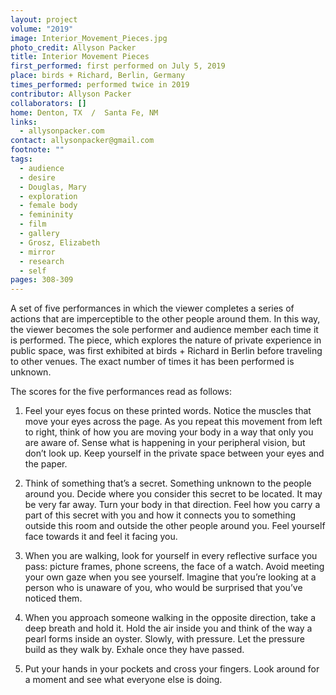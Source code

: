 ```yaml
---
layout: project
volume: "2019"
image: Interior_Movement_Pieces.jpg
photo_credit: Allyson Packer
title: Interior Movement Pieces
first_performed: first performed on July 5, 2019
place: birds + Richard, Berlin, Germany
times_performed: performed twice in 2019
contributor: Allyson Packer
collaborators: []
home: Denton, TX  /  Santa Fe, NM
links:
  - allysonpacker.com
contact: allysonpacker@gmail.com
footnote: ""
tags:
  - audience
  - desire
  - Douglas, Mary
  - exploration
  - female body
  - femininity
  - film
  - gallery
  - Grosz, Elizabeth
  - mirror
  - research
  - self
pages: 308-309
---
```


A set of five performances in which the viewer completes a series of actions that are imperceptible to the other people around them. In this way, the viewer becomes the sole performer and audience member each time it is performed. The piece, which explores the nature of private experience in public space, was first exhibited at birds + Richard in Berlin before traveling to other venues. The exact number of times it has been performed is unknown.

The scores for the five performances read as follows:

1. Feel your eyes focus on these printed words. Notice the muscles that move your eyes across the page. As you repeat this movement from left to right, think of how you are moving your body in a way that only you are aware of. Sense what is happening in your peripheral vision, but don’t look up. Keep yourself in the private space between your eyes and the paper.

2. Think of something that’s a secret. Something unknown to the people around you. Decide where you consider this secret to be located. It may be very far away. Turn your body in that direction. Feel how you carry a part of this secret with you and how it connects you to something outside this room and outside the other people around you. Feel yourself face towards it and feel it facing you.

3. When you are walking, look for yourself in every reflective surface you pass: picture frames, phone screens, the face of a watch. Avoid meeting your own gaze when you see yourself. Imagine that you’re looking at a person who is unaware of you, who would be surprised that you’ve noticed them.

4. When you approach someone walking in the opposite direction, take a deep breath and hold it. Hold the air inside you and think of the way a pearl forms inside an oyster. Slowly, with pressure. Let the pressure build as they walk by. Exhale once they have passed.

5. Put your hands in your pockets and cross your fingers. Look around for a moment and see what everyone else is doing.
